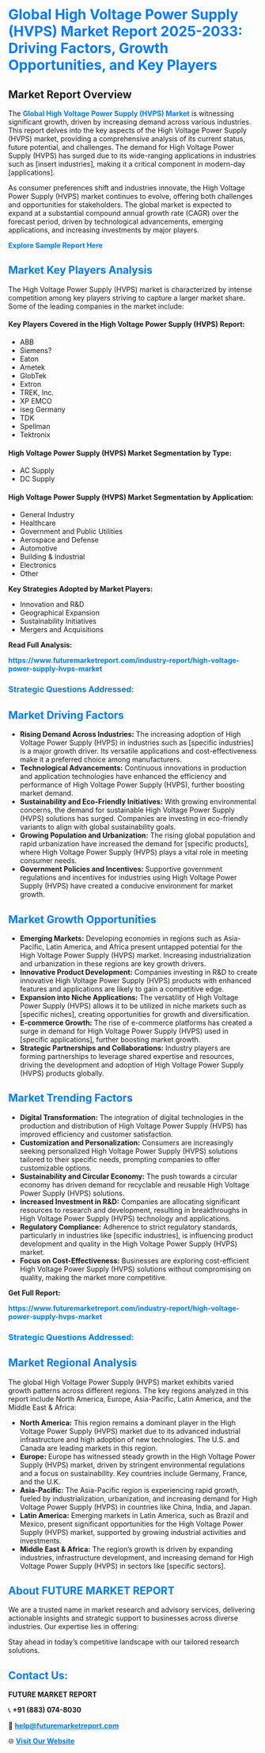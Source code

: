 <h1 style="color: #007BFF;">Global High Voltage Power Supply (HVPS) Market Report 2025-2033: Driving Factors, Growth Opportunities, and Key Players</h1>

<section id="overview">
<h2>Market Report Overview</h2>
<p>The <a href="https://www.futuremarketreport.com/industry-report/high-voltage-power-supply-hvps-market" style="color: #007BFF; text-decoration: none;"><strong>Global High Voltage Power Supply (HVPS) Market</strong></a> is witnessing significant growth, driven by increasing demand across various industries. This report delves into the key aspects of the High Voltage Power Supply (HVPS) market, providing a comprehensive analysis of its current status, future potential, and challenges. The demand for High Voltage Power Supply (HVPS) has surged due to its wide-ranging applications in industries such as [insert industries], making it a critical component in modern-day [applications].</p>
<p>As consumer preferences shift and industries innovate, the High Voltage Power Supply (HVPS) market continues to evolve, offering both challenges and opportunities for stakeholders. The global market is expected to expand at a substantial compound annual growth rate (CAGR) over the forecast period, driven by technological advancements, emerging applications, and increasing investments by major players.</p>
</section>

<section id="overview">
<p><a href="https://www.futuremarketreport.com/request-sample/reportId=60109" style="color: #007BFF; text-decoration: none;"><strong>Explore Sample Report Here</strong></a></p>
</section>

<section id="key-players">
<h2 style="color: #007BFF;">Market Key Players Analysis</h2>
<p>The High Voltage Power Supply (HVPS) market is characterized by intense competition among key players striving to capture a larger market share. Some of the leading companies in the market include:</p>
<h4>Key Players Covered in the High Voltage Power Supply (HVPS) Report:</h4>
<ul><li>ABB</li><li>Siemens?</li><li>Eaton</li><li>Ametek</li><li>GlobTek</li><li>Extron</li><li>TREK, Inc.</li><li>XP EMCO</li><li>iseg Germany</li><li>TDK</li><li>Spellman</li><li>Tektronix</li></ul>
<h4>High Voltage Power Supply (HVPS) Market Segmentation by Type:</h4>
<ul><li>AC Supply</li><li>DC Supply</li></ul>

<h4>High Voltage Power Supply (HVPS) Market Segmentation by Application:</h4>
<ul><li>General Industry</li><li>Healthcare</li><li>Government and Public Utilities</li><li>Aerospace and Defense</li><li>Automotive</li><li>Building &amp; Industrial</li><li>Electronics</li><li>Other</li></ul>
<p><strong>Key Strategies Adopted by Market Players:</strong></p>
<ul>
<li>Innovation and R&D</li>
<li>Geographical Expansion</li>
<li>Sustainability Initiatives</li>
<li>Mergers and Acquisitions</li>
</ul>
</section>

<section>
<p><strong>Read Full Analysis: </strong></p><a href="https://www.futuremarketreport.com/industry-report/high-voltage-power-supply-hvps-market" style="color: #007BFF; text-decoration: none;"><strong>https://www.futuremarketreport.com/industry-report/high-voltage-power-supply-hvps-market</strong></a>
<h3 style="color: #007BFF;">Strategic Questions Addressed:</h3>
</section>

<section id="driving-factors">
<h2 style="color: #007BFF;">Market Driving Factors</h2>
<ul>
<li><strong>Rising Demand Across Industries:</strong> The increasing adoption of High Voltage Power Supply (HVPS) in industries such as [specific industries] is a major growth driver. Its versatile applications and cost-effectiveness make it a preferred choice among manufacturers.</li>
<li><strong>Technological Advancements:</strong> Continuous innovations in production and application technologies have enhanced the efficiency and performance of High Voltage Power Supply (HVPS), further boosting market demand.</li>
<li><strong>Sustainability and Eco-Friendly Initiatives:</strong> With growing environmental concerns, the demand for sustainable High Voltage Power Supply (HVPS) solutions has surged. Companies are investing in eco-friendly variants to align with global sustainability goals.</li>
<li><strong>Growing Population and Urbanization:</strong> The rising global population and rapid urbanization have increased the demand for [specific products], where High Voltage Power Supply (HVPS) plays a vital role in meeting consumer needs.</li>
<li><strong>Government Policies and Incentives:</strong> Supportive government regulations and incentives for industries using High Voltage Power Supply (HVPS) have created a conducive environment for market growth.</li>
</ul>
</section>

<section id="growth-opportunities">
<h2 style="color: #007BFF;">Market Growth Opportunities</h2>
<ul>
<li><strong>Emerging Markets:</strong> Developing economies in regions such as Asia-Pacific, Latin America, and Africa present untapped potential for the High Voltage Power Supply (HVPS) market. Increasing industrialization and urbanization in these regions are key growth drivers.</li>
<li><strong>Innovative Product Development:</strong> Companies investing in R&D to create innovative High Voltage Power Supply (HVPS) products with enhanced features and applications are likely to gain a competitive edge.</li>
<li><strong>Expansion into Niche Applications:</strong> The versatility of High Voltage Power Supply (HVPS) allows it to be utilized in niche markets such as [specific niches], creating opportunities for growth and diversification.</li>
<li><strong>E-commerce Growth:</strong> The rise of e-commerce platforms has created a surge in demand for High Voltage Power Supply (HVPS) used in [specific applications], further boosting market growth.</li>
<li><strong>Strategic Partnerships and Collaborations:</strong> Industry players are forming partnerships to leverage shared expertise and resources, driving the development and adoption of High Voltage Power Supply (HVPS) products globally.</li>
</ul>
</section>

<section id="trending-factors">
<h2 style="color: #007BFF;">Market Trending Factors</h2>
<ul>
<li><strong>Digital Transformation:</strong> The integration of digital technologies in the production and distribution of High Voltage Power Supply (HVPS) has improved efficiency and customer satisfaction.</li>
<li><strong>Customization and Personalization:</strong> Consumers are increasingly seeking personalized High Voltage Power Supply (HVPS) solutions tailored to their specific needs, prompting companies to offer customizable options.</li>
<li><strong>Sustainability and Circular Economy:</strong> The push towards a circular economy has driven demand for recyclable and reusable High Voltage Power Supply (HVPS) solutions.</li>
<li><strong>Increased Investment in R&D:</strong> Companies are allocating significant resources to research and development, resulting in breakthroughs in High Voltage Power Supply (HVPS) technology and applications.</li>
<li><strong>Regulatory Compliance:</strong> Adherence to strict regulatory standards, particularly in industries like [specific industries], is influencing product development and quality in the High Voltage Power Supply (HVPS) market.</li>
<li><strong>Focus on Cost-Effectiveness:</strong> Businesses are exploring cost-efficient High Voltage Power Supply (HVPS) solutions without compromising on quality, making the market more competitive.</li>
</ul>
</section>

<section>
<p><strong>Get Full Report: </strong></p><a href="https://www.futuremarketreport.com/industry-report/high-voltage-power-supply-hvps-market" style="color: #007BFF; text-decoration: none;"><strong>https://www.futuremarketreport.com/industry-report/high-voltage-power-supply-hvps-market</strong></a>
<h3 style="color: #007BFF;">Strategic Questions Addressed:</h3>
</section>


<section id="regional-analysis">
<h2 style="color: #007BFF;">Market Regional Analysis</h2>
<p>The global High Voltage Power Supply (HVPS) market exhibits varied growth patterns across different regions. The key regions analyzed in this report include North America, Europe, Asia-Pacific, Latin America, and the Middle East & Africa:</p>
<ul>
<li><strong>North America:</strong> This region remains a dominant player in the High Voltage Power Supply (HVPS) market due to its advanced industrial infrastructure and high adoption of new technologies. The U.S. and Canada are leading markets in this region.</li>
<li><strong>Europe:</strong> Europe has witnessed steady growth in the High Voltage Power Supply (HVPS) market, driven by stringent environmental regulations and a focus on sustainability. Key countries include Germany, France, and the U.K.</li>
<li><strong>Asia-Pacific:</strong> The Asia-Pacific region is experiencing rapid growth, fueled by industrialization, urbanization, and increasing demand for High Voltage Power Supply (HVPS) in countries like China, India, and Japan.</li>
<li><strong>Latin America:</strong> Emerging markets in Latin America, such as Brazil and Mexico, present significant opportunities for the High Voltage Power Supply (HVPS) market, supported by growing industrial activities and investments.</li>
<li><strong>Middle East & Africa:</strong> The region’s growth is driven by expanding industries, infrastructure development, and increasing demand for High Voltage Power Supply (HVPS) in sectors like [specific sectors].</li>
</ul>
</section>

<footer>
<h2 style="color: #007BFF;">About FUTURE MARKET REPORT</h2>
<p>We are a trusted name in market research and advisory services, delivering actionable insights and strategic support to businesses across diverse industries. Our expertise lies in offering:</p>

<p>Stay ahead in today’s competitive landscape with our tailored research solutions.</p>

<h2 style="color: #007BFF;">Contact Us:</h2>
<p><strong>FUTURE MARKET REPORT</strong></p>
<p>📞 <strong>+91 (883) 074-8030</strong></p>
<p>📧 <strong><a href="mailto:help@futuremarketreport.com" style="color: #007BFF;">help@futuremarketreport.com</a></strong></p>
<p>🌐 <strong><a href="https://www.futuremarketreport.com/" style="color: #007BFF;">Visit Our Website</a></strong></p>
</footer>